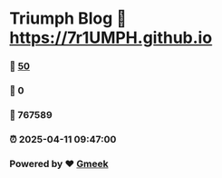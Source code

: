 # Triumph Blog :link: https://7r1UMPH.github.io 
### :page_facing_up: [50](https://7r1UMPH.github.io/tag.html) 
### :speech_balloon: 0 
### :hibiscus: 767589 
### :alarm_clock: 2025-04-11 09:47:00 
### Powered by :heart: [Gmeek](https://github.com/Meekdai/Gmeek)
